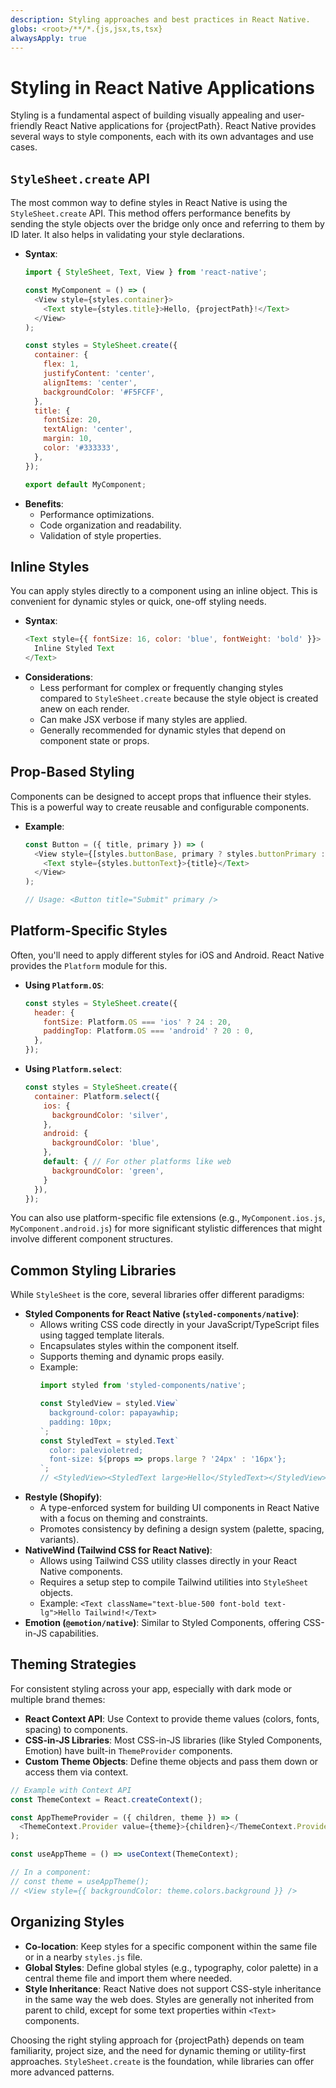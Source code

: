 ```yaml
---
description: Styling approaches and best practices in React Native.
globs: <root>/**/*.{js,jsx,ts,tsx}
alwaysApply: true
---
```


# Styling in React Native Applications

Styling is a fundamental aspect of building visually appealing and user-friendly React Native applications for {projectPath}. React Native provides several ways to style components, each with its own advantages and use cases.

## `StyleSheet.create` API

The most common way to define styles in React Native is using the `StyleSheet.create` API. This method offers performance benefits by sending the style objects over the bridge only once and referring to them by ID later. It also helps in validating your style declarations.

-   **Syntax**:
    ```javascript
    import { StyleSheet, Text, View } from 'react-native';

    const MyComponent = () => (
      <View style={styles.container}>
        <Text style={styles.title}>Hello, {projectPath}!</Text>
      </View>
    );

    const styles = StyleSheet.create({
      container: {
        flex: 1,
        justifyContent: 'center',
        alignItems: 'center',
        backgroundColor: '#F5FCFF',
      },
      title: {
        fontSize: 20,
        textAlign: 'center',
        margin: 10,
        color: '#333333',
      },
    });

    export default MyComponent;
    ```
-   **Benefits**:
    -   Performance optimizations.
    -   Code organization and readability.
    -   Validation of style properties.

## Inline Styles

You can apply styles directly to a component using an inline object. This is convenient for dynamic styles or quick, one-off styling needs.

-   **Syntax**:
    ```javascript
    <Text style={{ fontSize: 16, color: 'blue', fontWeight: 'bold' }}>
      Inline Styled Text
    </Text>
    ```
-   **Considerations**:
    -   Less performant for complex or frequently changing styles compared to `StyleSheet.create` because the style object is created anew on each render.
    -   Can make JSX verbose if many styles are applied.
    -   Generally recommended for dynamic styles that depend on component state or props.

## Prop-Based Styling

Components can be designed to accept props that influence their styles. This is a powerful way to create reusable and configurable components.

-   **Example**:
    ```javascript
    const Button = ({ title, primary }) => (
      <View style={[styles.buttonBase, primary ? styles.buttonPrimary : styles.buttonSecondary]}>
        <Text style={styles.buttonText}>{title}</Text>
      </View>
    );

    // Usage: <Button title="Submit" primary />
    ```

## Platform-Specific Styles

Often, you'll need to apply different styles for iOS and Android. React Native provides the `Platform` module for this.

-   **Using `Platform.OS`**:
    ```javascript
    const styles = StyleSheet.create({
      header: {
        fontSize: Platform.OS === 'ios' ? 24 : 20,
        paddingTop: Platform.OS === 'android' ? 20 : 0,
      },
    });
    ```
-   **Using `Platform.select`**:
    ```javascript
    const styles = StyleSheet.create({
      container: Platform.select({
        ios: {
          backgroundColor: 'silver',
        },
        android: {
          backgroundColor: 'blue',
        },
        default: { // For other platforms like web
          backgroundColor: 'green',
        }
      }),
    });
    ```

You can also use platform-specific file extensions (e.g., `MyComponent.ios.js`, `MyComponent.android.js`) for more significant stylistic differences that might involve different component structures.

## Common Styling Libraries

While `StyleSheet` is the core, several libraries offer different paradigms:

-   **Styled Components for React Native (`styled-components/native`)**:
    -   Allows writing CSS code directly in your JavaScript/TypeScript files using tagged template literals.
    -   Encapsulates styles within the component itself.
    -   Supports theming and dynamic props easily.
    -   Example:
        ```javascript
        import styled from 'styled-components/native';

        const StyledView = styled.View`
          background-color: papayawhip;
          padding: 10px;
        `;
        const StyledText = styled.Text`
          color: palevioletred;
          font-size: ${props => props.large ? '24px' : '16px'};
        `;
        // <StyledView><StyledText large>Hello</StyledText></StyledView>
        ```
-   **Restyle (Shopify)**:
    -   A type-enforced system for building UI components in React Native with a focus on theming and constraints.
    -   Promotes consistency by defining a design system (palette, spacing, variants).
-   **NativeWind (Tailwind CSS for React Native)**:
    -   Allows using Tailwind CSS utility classes directly in your React Native components.
    -   Requires a setup step to compile Tailwind utilities into `StyleSheet` objects.
    -   Example: `<Text className="text-blue-500 font-bold text-lg">Hello Tailwind!</Text>`
-   **Emotion (`@emotion/native`)**: Similar to Styled Components, offering CSS-in-JS capabilities.

## Theming Strategies

For consistent styling across your app, especially with dark mode or multiple brand themes:

-   **React Context API**: Use Context to provide theme values (colors, fonts, spacing) to components.
-   **CSS-in-JS Libraries**: Most CSS-in-JS libraries (like Styled Components, Emotion) have built-in `ThemeProvider` components.
-   **Custom Theme Objects**: Define theme objects and pass them down or access them via context.

```javascript
// Example with Context API
const ThemeContext = React.createContext();

const AppThemeProvider = ({ children, theme }) => (
  <ThemeContext.Provider value={theme}>{children}</ThemeContext.Provider>
);

const useAppTheme = () => useContext(ThemeContext);

// In a component:
// const theme = useAppTheme();
// <View style={{ backgroundColor: theme.colors.background }} />
```

## Organizing Styles

-   **Co-location**: Keep styles for a specific component within the same file or in a nearby `styles.js` file.
-   **Global Styles**: Define global styles (e.g., typography, color palette) in a central theme file and import them where needed.
-   **Style Inheritance**: React Native does not support CSS-style inheritance in the same way the web does. Styles are generally not inherited from parent to child, except for some text properties within `<Text>` components.

Choosing the right styling approach for {projectPath} depends on team familiarity, project size, and the need for dynamic theming or utility-first approaches. `StyleSheet.create` is the foundation, while libraries can offer more advanced patterns.
```
